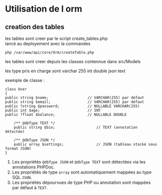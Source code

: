 # Utilisation de l orm


## creation des tables 

les tables sont creer par le script create_tables.php  
lancé au deployement avec la commandes 
```
php /var/www/api/core/Orm/createTable.php
```
les tables sont creer depuis les classes contennue dans src/Models

les type pris en charge sont 
varchar 255
int
double
json 
text

exemple de classe :

```
class User
{
public string $name;                  // VARCHAR(255) par défaut
public string $email;                 // VARCHAR(255) par défaut
public ?string $password;             // NULLABLE VARCHAR(255)
public int $age;                      // INT
public ?float $balance;               // NULLABLE DOUBLE

    /** @dbType TEXT */
    public string $bio;                   // TEXT (annotation détectée)

    /** @dbType JSON */
    public array $settings;               // JSON (tableau stocké sous format JSON)
}
```

1. Les propriétés `@dbType JSON` et `@dbType TEXT` sont détectées via les annotations PHPDoc.
2. Les propriétés de type `array` sont automatiquement mappées au type SQL `JSON`.
3. Les propriétés dépourvues de type PHP ou annotation sont mappées par défaut à `TEXT`.

